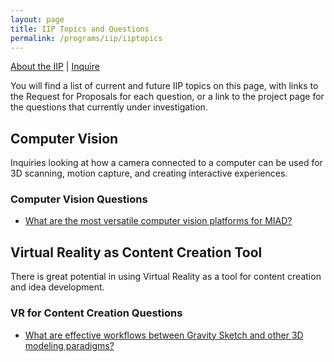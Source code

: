 ```yaml
---
layout: page
title: IIP Topics and Questions
permalink: /programs/iip/iiptopics
---
```


[About the IIP](aboutiip.md) | [Inquire](mailto:bendembroski@miad.edu)

You will find a list of current and future IIP topics on this page, with links to the Request for Proposals for each question, or a link to the project page for the questions that currently under investigation.

## Computer Vision
Inquiries looking at how a camera connected to a computer can be used for 3D scanning, motion capture, and creating interactive experiences.
### Computer Vision Questions
- [What are the most versatile computer vision platforms for MIAD?](/programs/iip/compvis/questions/compvis1q)
<!--
- [What is the basic process of using motion capture to help with animation?]()
- [What is the basic process of using motion capture for real time environmental interactions?]()
-->

## Virtual Reality as Content Creation Tool
There is great potential in using Virtual Reality as a tool for content creation and idea development.  
### VR for Content Creation Questions
- [What are effective workflows between Gravity Sketch and other 3D modeling paradigms?](/programs/iip/VR/questions/gravity1q)
